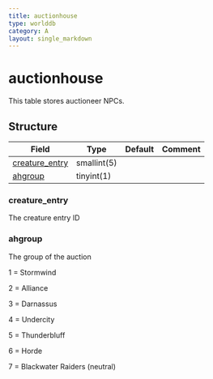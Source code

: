 ```yaml
---
title: auctionhouse
type: worlddb
category: A
layout: single_markdown
---
```


# auctionhouse
This table stores auctioneer NPCs. 

## Structure

Field                                                                                    | Type        | Default | Comment
---------------------------------------------------------------------------------------- | ----------- | ------- | -------
[creature_entry](#creature_entry) | smallint(5) |         |        
[ahgroup](#ahgroup)               | tinyint(1)  |         |        

### creature_entry

The creature entry ID

### ahgroup

The group of the auction

1 = Stormwind

2 = Alliance

3 = Darnassus

4 = Undercity

5 = Thunderbluff

6 = Horde

7 = Blackwater Raiders (neutral)
